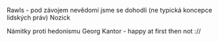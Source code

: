 Rawls - pod závojem nevědomí jsme se dohodli (ne typická koncepce lidských práv)
Nozick


Námitky proti hedonismu
Georg Kantor - happy at first then not ://
